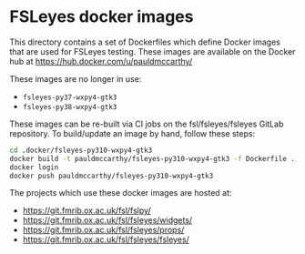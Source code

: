 FSLeyes docker images
=====================

This directory contains a set of Dockerfiles which define Docker images that
are used for FSLeyes testing. These images are available on the Docker hub at
https://hub.docker.com/u/pauldmccarthy/

These images are no longer in use:
 - `fsleyes-py37-wxpy4-gtk3`
 - `fsleyes-py38-wxpy4-gtk3`

These images can be re-built via CI jobs on the fsl/fsleyes/fsleyes GitLab
repository. To build/update an image by hand, follow these steps:


```sh
cd .docker/fsleyes-py310-wxpy4-gtk3
docker build -t pauldmccarthy/fsleyes-py310-wxpy4-gtk3 -f Dockerfile ..
docker login
docker push pauldmccarthy/fsleyes-py310-wxpy4-gtk3
```


The projects which use these docker images are hosted at:

 - https://git.fmrib.ox.ac.uk/fsl/fslpy/
 - https://git.fmrib.ox.ac.uk/fsl/fsleyes/widgets/
 - https://git.fmrib.ox.ac.uk/fsl/fsleyes/props/
 - https://git.fmrib.ox.ac.uk/fsl/fsleyes/fsleyes/

